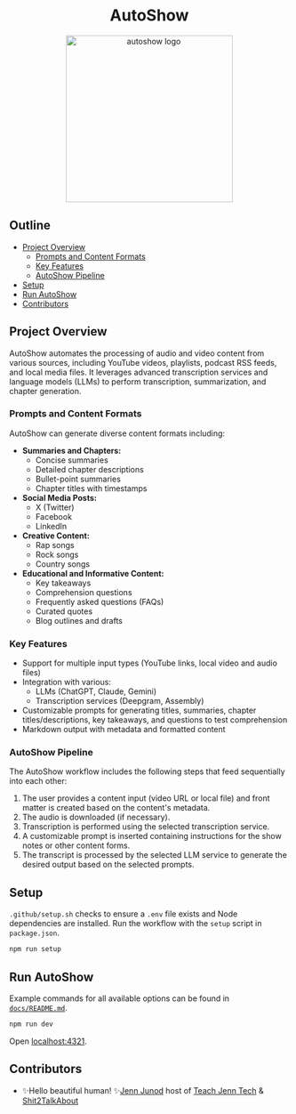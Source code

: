 <div align="center">
  <h1>AutoShow</h1>
  <img alt="autoshow logo" src="https://ajc.pics/autoshow/autoshow-cover-01.webp" width="300" />
</div>

## Outline

- [Project Overview](#project-overview)
  - [Prompts and Content Formats](#prompts-and-content-formats)
  - [Key Features](#key-features)
  - [AutoShow Pipeline](#autoshow-pipeline)
- [Setup](#setup)
- [Run AutoShow](#run-autoshow)
- [Contributors](#contributors)

## Project Overview

AutoShow automates the processing of audio and video content from various sources, including YouTube videos, playlists, podcast RSS feeds, and local media files. It leverages advanced transcription services and language models (LLMs) to perform transcription, summarization, and chapter generation.

### Prompts and Content Formats

AutoShow can generate diverse content formats including:

- **Summaries and Chapters:**
  - Concise summaries
  - Detailed chapter descriptions
  - Bullet-point summaries
  - Chapter titles with timestamps
- **Social Media Posts:**
  - X (Twitter)
  - Facebook
  - LinkedIn
- **Creative Content:**
  - Rap songs
  - Rock songs
  - Country songs
- **Educational and Informative Content:**
  - Key takeaways
  - Comprehension questions
  - Frequently asked questions (FAQs)
  - Curated quotes
  - Blog outlines and drafts

### Key Features

- Support for multiple input types (YouTube links, local video and audio files)
- Integration with various:
  - LLMs (ChatGPT, Claude, Gemini)
  - Transcription services (Deepgram, Assembly)
- Customizable prompts for generating titles, summaries, chapter titles/descriptions, key takeaways, and questions to test comprehension
- Markdown output with metadata and formatted content

### AutoShow Pipeline

The AutoShow workflow includes the following steps that feed sequentially into each other:

1. The user provides a content input (video URL or local file) and front matter is created based on the content's metadata.
2. The audio is downloaded (if necessary).
3. Transcription is performed using the selected transcription service.
4. A customizable prompt is inserted containing instructions for the show notes or other content forms.
5. The transcript is processed by the selected LLM service to generate the desired output based on the selected prompts.

## Setup

`.github/setup.sh` checks to ensure a `.env` file exists and Node dependencies are installed. Run the workflow with the `setup` script in `package.json`.

```bash
npm run setup
```

## Run AutoShow

Example commands for all available options can be found in [`docs/README.md`](/docs/README.md).

```bash
npm run dev
```

Open [localhost:4321](http://localhost:4321/).

## Contributors

- ✨Hello beautiful human! ✨[Jenn Junod](https://jennjunod.dev/) host of [Teach Jenn Tech](https://teachjenntech.com/) & [Shit2TalkAbout](https://shit2talkabout.com)
